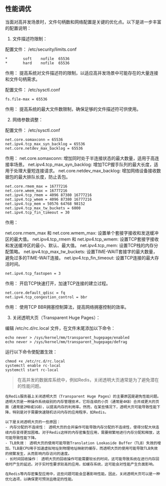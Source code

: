 ## 性能调优

当面对高并发场景时，文件句柄数和网络配置是关键的优化点。以下是进一步丰富的配置说明：

1. 文件描述符限制：

配置文件： /etc/security/limits.conf

```
*       soft    nofile  65536
*       hard    nofile  65536
```
作用： 提高系统对文件描述符的限制，以适应高并发场景中可能存在的大量连接和文件句柄需求。

配置文件： /etc/sysctl.conf

```
fs.file-max = 65536
```
作用： 提高系统的最大文件数限制，确保足够的文件描述符可供使用。

2. 网络参数调整：

配置文件： /etc/sysctl.conf

```
net.core.somaxconn = 65536
net.ipv4.tcp_max_syn_backlog = 65536
net.core.netdev_max_backlog = 65536
```

作用：
net.core.somaxconn: 增加同时处于半连接状态的最大数量，适用于高连接率场景。
net.ipv4.tcp_max_syn_backlog: 增加TCP握手队列的最大长度，适用于处理大量短连接请求。
net.core.netdev_max_backlog: 增加网络设备接收数据包的最大排队长度，防止丢包。

```
net.core.rmem_max = 16777216
net.core.wmem_max = 16777216
net.ipv4.tcp_rmem = 4096 87380 16777216
net.ipv4.tcp_wmem = 4096 87380 16777216
net.ipv4.tcp_mem = 50576 64768 98152
net.ipv4.tcp_max_tw_buckets = 6000
net.ipv4.tcp_fin_timeout = 30
```

作用：

net.core.rmem_max 和 net.core.wmem_max: 设置单个套接字接收和发送缓冲区的最大值。
net.ipv4.tcp_rmem 和 net.ipv4.tcp_wmem: 设置TCP套接字接收和发送缓冲区的最小、默认、最大值。
net.ipv4.tcp_mem: 设置TCP栈的内存分配策略。
net.ipv4.tcp_max_tw_buckets: 设置TIME-WAIT套接字的最大数量，避免过多的TIME-WAIT连接。
net.ipv4.tcp_fin_timeout: 设置TCP连接的最大存活时间。


```
net.ipv4.tcp_fastopen = 3
```
作用： 开启TCP快速打开，加速TCP连接的建立过程。


```
net.core.default_qdisc = fq
net.ipv4.tcp_congestion_control = bbr
```

作用： 使用TCP BBR拥塞控制算法，提高网络拥塞控制的效率。


3. 关闭透明大页（Transparent Huge Pages）：

编辑 /etc/rc.d/rc.local 文件，在文件末尾添加以下命令：

```
echo never > /sys/kernel/mm/transparent_hugepage/enabled
echo never > /sys/kernel/mm/transparent_hugepage/defrag
```
运行以下命令使配置生效：

```
chmod +x /etc/rc.d/rc.local
systemctl enable rc-local
systemctl start rc-local

```

> 在高并发的数据库系统中，例如Redis，关闭透明大页通常是为了避免潜在的性能问题。

```
在Redis服务器上关闭透明大页（Transparent Huge Pages）的主要原因是避免性能问题。透明大页是一种操作系统级别的内存管理技术，它将连续的小页（通常是4KB）合并成更大的页面（通常是2MB或1GB），以提高内存的利用率。然而，在某些情况下，透明大页可能导致性能下降，特别是对于需要快速随机访问内存的应用程序，如Redis。

以下是关闭透明大页的一些原因：
- 内存分配的不连续性： 透明大页的合并操作可能导致内存分配的不连续性，使得分配大块连续内存变得更加困难。对于Redis这样的内存密集型应用，需要频繁地进行内存分配和释放，这可能导致性能下降。
- TLB失效： 透明大页的使用可能导致Translation Lookaside Buffer（TLB）失效的增加。TLB是CPU用于加速虚拟地址到物理地址映射的缓存，而透明大页的使用可能导致TLB失效的频繁发生，从而影响内存访问的速度。
- 长时间回收操作： 透明大页的回收操作可能需要较长的时间，这可能导致系统在进行内存回收时产生的延迟。对于实时性要求较高的应用，如缓存系统，这可能会对性能产生负面影响。

在Redis等内存密集型应用中，这些问题可能会显著影响性能。因此，关闭透明大页可以是一种优化选项，以确保更可预测且稳定的性能。
```
